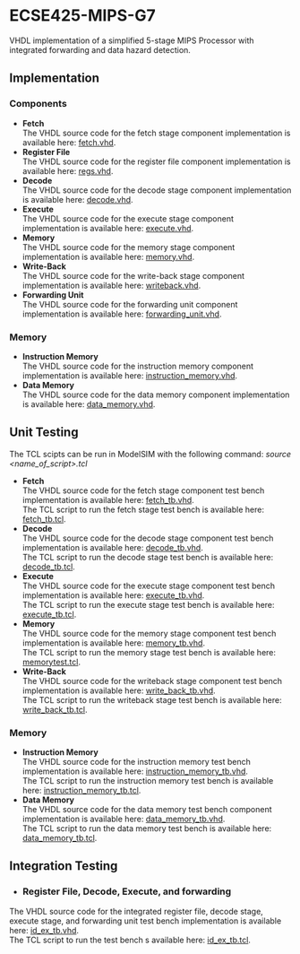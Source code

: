 # ECSE425-MIPS-G7
VHDL implementation of a simplified 5-stage MIPS Processor with integrated forwarding and data hazard detection.

## **Implementation**

### **Components**
* **Fetch**  
The VHDL source code for the fetch stage component implementation is available here: [fetch.vhd](src/mips/fetch/fetch.vhd).
* **Register File**  
The VHDL source code for the register file component implementation is available here: [regs.vhd](src/mips/regster_file/regs.vhd).
* **Decode**  
The VHDL source code for the decode stage component implementation is available here: [decode.vhd](src/mips/decode/decode.vhd).
* **Execute**  
The VHDL source code for the execute stage component implementation is available here: [execute.vhd](src/mips/ex/execute.vhd).
* **Memory**  
The VHDL source code for the memory stage component implementation is available here: [memory.vhd](src/mips/memory_access/memory.vhd).
* **Write-Back**  
The VHDL source code for the write-back stage component implementation is available here: [writeback.vhd](src/mips/writeback/writeback.vhd).
* **Forwarding Unit**  
The VHDL source code for the forwarding unit component implementation is available here: [forwarding_unit.vhd](src/mips/forwarding/forwarding_unit.vhd).  

### **Memory**  
* **Instruction Memory**  
The VHDL source code for the instruction memory component implementation is available here: [instruction_memory.vhd](src/mips/memory/instruction_memory.vhd).
* **Data Memory**  
The VHDL source code for the data memory component implementation is available here: [data_memory.vhd](src/mips/memory/data_memory.vhd).

## **Unit Testing**  
The TCL scipts can be run in ModelSIM with the following command: _source <name_of_script>.tcl_
* **Fetch**  
The VHDL source code for the fetch stage component test bench implementation is available here: [fetch_tb.vhd](src/mips/fetch/fetch_tb.vhd).  
The TCL script to run the fetch stage test bench is available here: [fetch_tb.tcl](src/mips/fetch/fetch_tb.tcl).
* **Decode**  
The VHDL source code for the decode stage component test bench implementation is available here: [decode_tb.vhd](src/mips/decode/decode_tb.vhd).  
The TCL script to run the decode stage test bench is available here: [decode_tb.tcl](src/mips/decode/decode_tb.tcl).
* **Execute**  
The VHDL source code for the execute stage component test bench implementation is available here: [execute_tb.vhd](src/mips/ex/execute_tb.vhd).  
The TCL script to run the execute stage test bench is available here: [execute_tb.tcl](src/mips/ex/execute_tb.tcl).
* **Memory**  
The VHDL source code for the memory stage component test bench implementation is available here: [memory_tb.vhd](src/mips/memory_access/memory_tb.vhd).  
The TCL script to run the memory stage test bench is available here: [memorytest.tcl](src/mips/memory_access/memorytest.tcl).
* **Write-Back**  
The VHDL source code for the writeback stage component test bench implementation is available here: [write_back_tb.vhd](src/mips/writeback/write_back_tb.vhd).  
The TCL script to run the writeback stage test bench is available here: [write_back_tb.tcl](src/mips/writeback/write_back_tb.tcl).

### **Memory**  
* **Instruction Memory**  
The VHDL source code for the instruction memory test bench implementation is available here: [instruction_memory_tb.vhd](src/mips/memory/instruction_memory_tb.vhd).  
The TCL script to run the instruction memory test bench is available here: [instruction_memory_tb.tcl](src/mips/memory/instruction_memory_tb.tcl).
* **Data Memory**  
The VHDL source code for the data memory test bench component implementation is available here: [data_memory_tb.vhd](src/mips/memory/data_memory_tb.vhd).  
The TCL script to run the data memory test bench is available here: [data_memory_tb.tcl](src/mips/memory/data_memory_tb.tcl).


## **Integration Testing**

* ### **Register File, Decode, Execute, and forwarding**  
The VHDL source code for the integrated register file, decode stage, execute stage, and forwarding unit test bench implementation is available here: [id_ex_tb.vhd](src/mips/mips/id_ex_tb.vhd).  
The TCL script to run the test bench s available here: [id_ex_tb.tcl](src/mips/mips/id_ex_tb.tcl).  
